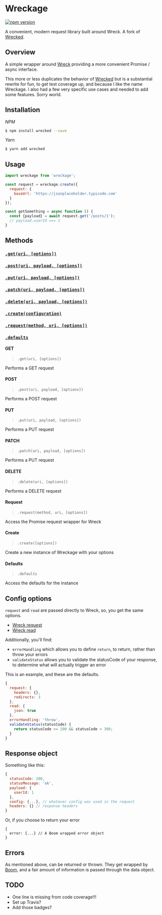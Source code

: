 # Wreckage

[![npm version](https://badge.fury.io/js/wreckage.svg)](https://badge.fury.io/js/wreckage)

A convenient, modern request library built around Wreck. A fork of [Wrecked](https://github.com/TylerGarlick/wrecked).

## Overview

A simple wrapper around [Wreck](https://github.com/hapijs/wreck) providing a more convenient Promise / async interface.

This more or less duplicates the behavior of [Wrecked](https://github.com/TylerGarlick/wrecked) but is a substantial rewrite for fun, to get test coverage up, and because I like the name Wreckage. I also had a few very specific use cases and needed to add some features. Sorry world.

## Installation

*NPM*

```bash
$ npm install wrecked --save
```

*Yarn*

```bash
$ yarn add wrecked
```

## Usage

```javascript
import wreckage from 'wreckage';

const request = wreckage.create({
  request: {
    baseUrl: 'https://jsonplaceholder.typicode.com'
  }
});

const getSomething = async function () {
  const {payload} = await request.get('/posts/1');
  // payload.userId === 1
}
```

## Methods

### [`.get(uri, [options])`](#get)
### [`.post(uri, payload, [options])`](#post)
### [`.put(uri, payload, [options])`](#put)
### [`.patch(uri, payload, [options])`](#patch)
### [`.delete(uri, payload, [options])`](#delete)
### [`.create(configuration)`](#create)
### [`.request(method, uri, [options])`](#request)
### [`.defaults`](#defaults)

#### GET

> `.get(uri, [options])`

Performs a GET request

#### POST

> `.post(uri, payload, [options])`

Performs a POST request

#### PUT

> `.put(uri, payload, [options])`

Performs a PUT request

#### PATCH

> `.patch(uri, payload, [options])`

Performs a PUT request

#### DELETE

> `.delete(uri, [options])`

Performs a DELETE request

#### Request

> `.request(method, uri, [options])`

Access the Promise request wrapper for Wreck

#### Create

> `.create([options])`

Create a new instance of Wreckage with your options

#### Defaults

> `.defaults`

Access the defaults for the instance

## Config options

`request` and `read` are passed directly to Wreck, so, you get the same options.

* [Wreck request](https://github.com/hapijs/wreck#requestmethod-uri-options-callback)
* [Wreck read](https://github.com/hapijs/wreck#readresponse-options-callback)

Additionally, you'll find:

* `errorHandling` which allows you to define `return`, to return, rather than throw your errors
* `validateStatus` allows you to validate the statusCode of your response, to determine what will actually trigger an error

This is an example, and these are the defaults.

```javascript
{
  request: {
    headers: {},
    redirects: 3
  },
  read: {
    json: true
  },
  errorHandling: 'throw',
  validateStatus(statusCode) {
    return statusCode >= 200 && statusCode < 300;
  }
}
```

## Response object

Something like this:

```javascript
{
  statusCode: 200,
  statusMessage: 'ok',
  payload: {
    userId: 1
  },
  config: {...}, // whatever config was used in the request
  headers: {} // response headers
}
```

Or, if you choose to return your error

```
{
  error: {...} // A Boom wrapped error object
}
```

## Errors

As mentioned above, can be returned or thrown. They get wrapped by [Boom](https://github.com/hapijs/boom), and a fair amount of information is passed through the data object.

## TODO

* One line is missing from code coverage!!!
* Set up Travis?
* Add those badges?
